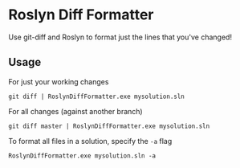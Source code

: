 # Roslyn Diff Formatter

Use git-diff and Roslyn to format just the lines that you've changed!

## Usage

For just your working changes

`git diff | RoslynDiffFormatter.exe mysolution.sln`

For all changes (against another branch)

`git diff master | RoslynDiffFormatter.exe mysolution.sln`

To format all files in a solution, specify the `-a` flag

`RoslynDiffFormatter.exe mysolution.sln -a`